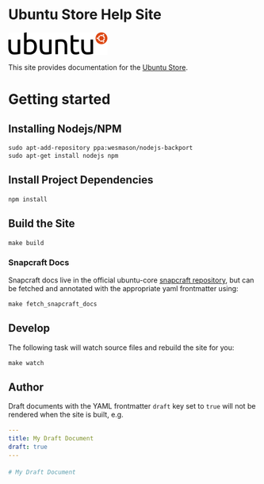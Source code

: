 Ubuntu Store Help Site
======================

![Ubuntu](src/img/ubuntu-logo.png)

This site provides documentation for the [Ubuntu Store](https://myapps.developer.ubuntu.com).

# Getting started

## Installing Nodejs/NPM

    sudo apt-add-repository ppa:wesmason/nodejs-backport
    sudo apt-get install nodejs npm

## Install Project Dependencies

    npm install

## Build the Site

    make build

### Snapcraft Docs

Snapcraft docs live in the official ubuntu-core [snapcraft repository](https://github.com/ubuntu-core/snapcraft/), but can be fetched and annotated with the appropriate yaml frontmatter using:

    make fetch_snapcraft_docs

## Develop

The following task will watch source files and rebuild the site for you:

    make watch

## Author

Draft documents with the YAML frontmatter `draft` key set to `true` will not be rendered when the site is built, e.g.

```yaml
---
title: My Draft Document
draft: true
---

# My Draft Document
```
